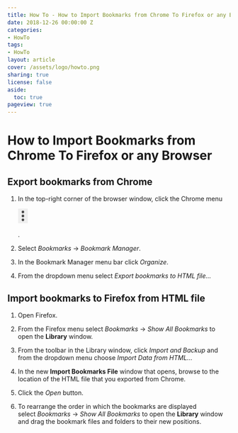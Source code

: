 ```yaml
---
title: How To - How to Import Bookmarks from Chrome To Firefox or any Browser
date: 2018-12-26 00:00:00 Z
categories:
- HowTo
tags:
- HowTo
layout: article
cover: /assets/logo/howto.png
sharing: true
license: false
aside:
  toc: true
pageview: true
---
```


How to Import Bookmarks from Chrome To Firefox or any Browser
=============================================================

Export bookmarks from Chrome
----------------------------

1.  In the top-right corner of the browser window, click the Chrome menu 

    ![IMG: ](media/cb88e708fbbc5946948fbf1058da1687.png)

    .

2.  Select *Bookmarks* -> *Bookmark Manager*.

3.  In the Bookmark Manager menu bar click *Organize*.

4.  From the dropdown menu select *Export bookmarks to HTML file...*

Import bookmarks to Firefox from HTML file
------------------------------------------

1.  Open Firefox.

2.  From the Firefox menu select *Bookmarks* -> *Show All Bookmarks* to open
    the **Library** window.

3.  From the toolbar in the Library window, click *Import and Backup* and from
    the dropdown menu choose *Import Data from HTML...*

4.  In the new **Import Bookmarks File** window that opens, browse to the
    location of the HTML file that you exported from Chrome.

5.  Click the *Open* button.

6.  To rearrange the order in which the bookmarks are displayed
    select *Bookmarks* -> *Show All Bookmarks* to open the **Library** window
    and drag the bookmark files and folders to their new positions.
